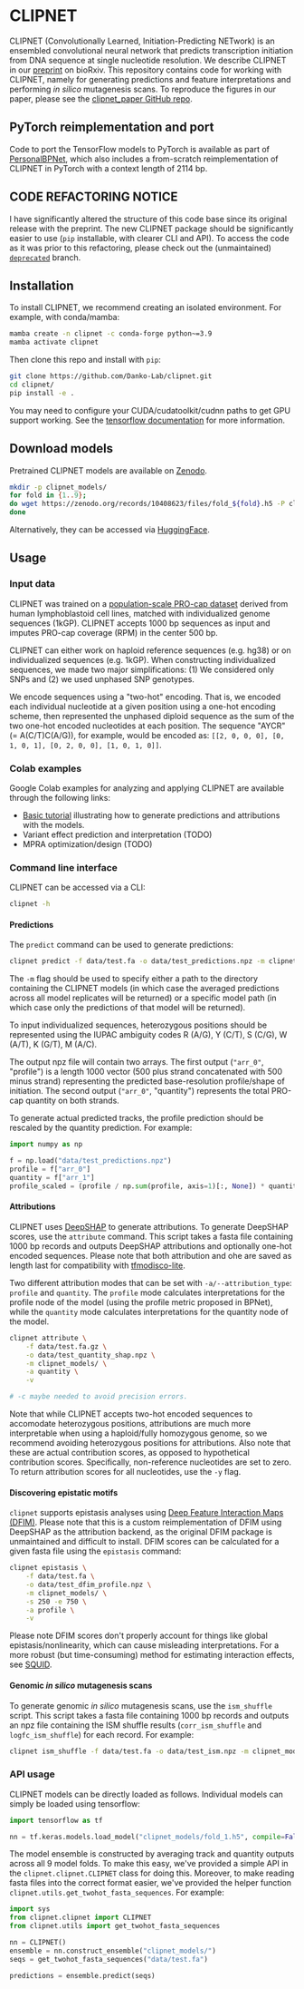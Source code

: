 # CLIPNET

CLIPNET (Convolutionally Learned, Initiation-Predicting NETwork) is an ensembled convolutional neural network that predicts transcription initiation from DNA sequence at single nucleotide resolution. We describe CLIPNET in our [preprint](https://www.biorxiv.org/content/10.1101/2024.03.13.583868) on bioRxiv. This repository contains code for working with CLIPNET, namely for generating predictions and feature interpretations and performing *in silico* mutagenesis scans. To reproduce the figures in our paper, please see the [clipnet_paper GitHub repo](https://github.com/Danko-Lab/clipnet_paper/).

## PyTorch reimplementation and port

Code to port the TensorFlow models to PyTorch is available as part of [PersonalBPNet](https://github.com/adamyhe/PersonalBPNet/), which also includes a from-scratch reimplementation of CLIPNET in PyTorch with a context length of 2114 bp.

## CODE REFACTORING NOTICE

I have significantly altered the structure of this code base since its original release with the preprint. The new CLIPNET package should be significantly easier to use (`pip` installable, with clearer CLI and API). To access the code as it was prior to this refactoring, please check out the (unmaintained) [`deprecated`](https://github.com/Danko-Lab/clipnet/tree/deprecated) branch.

## Installation

To install CLIPNET, we recommend creating an isolated environment. For example, with conda/mamba:

```bash
mamba create -n clipnet -c conda-forge python~=3.9
mamba activate clipnet
```

Then clone this repo and install with `pip`:

```bash
git clone https://github.com/Danko-Lab/clipnet.git
cd clipnet/
pip install -e .
```

You may need to configure your CUDA/cudatoolkit/cudnn paths to get GPU support working. See the [tensorflow documentation](https://www.tensorflow.org/install/gpu) for more information.

## Download models

Pretrained CLIPNET models are available on [Zenodo](https://zenodo.org/doi/10.5281/zenodo.10408622).

```bash
mkdir -p clipnet_models/
for fold in {1..9};
do wget https://zenodo.org/records/10408623/files/fold_${fold}.h5 -P clipnet_models/;
done
```

Alternatively, they can be accessed via [HuggingFace](https://huggingface.co/adamyhe/clipnet).

## Usage

### Input data

CLIPNET was trained on a [population-scale PRO-cap dataset](http://dx.doi.org/10.1038/s41467-020-19829-z) derived from human lymphoblastoid cell lines, matched with individualized genome sequences (1kGP). CLIPNET accepts 1000 bp sequences as input and imputes PRO-cap coverage (RPM) in the center 500 bp.

CLIPNET can either work on haploid reference sequences (e.g. hg38) or on individualized sequences (e.g. 1kGP). When constructing individualized sequences, we made two major simplifications: (1) We considered only SNPs and (2) we used unphased SNP genotypes.

We encode sequences using a "two-hot" encoding. That is, we encoded each individual nucleotide at a given position using a one-hot encoding scheme, then represented the unphased diploid sequence as the sum of the two one-hot encoded nucleotides at each position. The sequence "AYCR" (= A(C/T)C(A/G)), for example, would be encoded as: `[[2, 0, 0, 0], [0, 1, 0, 1], [0, 2, 0, 0], [1, 0, 1, 0]]`.

### Colab examples

Google Colab examples for analyzing and applying CLIPNET are available through the following links:

- [Basic tutorial](https://colab.research.google.com/drive/1ojhoKC5IjHjjxltZdAktSkuNFU0Wvjce?usp=sharing) illustrating how to generate predictions and attributions with the models.
- Variant effect prediction and interpretation (TODO)
- MPRA optimization/design (TODO)

### Command line interface

CLIPNET can be accessed via a CLI:

```bash
clipnet -h
```

#### Predictions

The `predict` command can be used to generate predictions:

```bash
clipnet predict -f data/test.fa -o data/test_predictions.npz -m clipnet_models/ -v
```

The `-m` flag should be used to specify either a path to the directory containing the CLIPNET models (in which case the averaged predictions across all model replicates will be returned) or a specific model path (in which case only the predictions of that model will be returned).

To input individualized sequences, heterozygous positions should be represented using the IUPAC ambiguity codes R (A/G), Y (C/T), S (C/G), W (A/T), K (G/T), M (A/C).

The output npz file will contain two arrays. The first output (`"arr_0"`, "profile") is a length 1000 vector (500 plus strand concatenated with 500 minus strand) representing the predicted base-resolution profile/shape of initiation. The second output (`"arr_0"`, "quantity") represents the total PRO-cap quantity on both strands.

To generate actual predicted tracks, the profile prediction should be rescaled by the quantity prediction. For example:

```python
import numpy as np

f = np.load("data/test_predictions.npz") 
profile = f["arr_0"]
quantity = f["arr_1"]
profile_scaled = (profile / np.sum(profile, axis=1)[:, None]) * quantity
```

#### Attributions

CLIPNET uses [DeepSHAP](https://shap.readthedocs.io/en/latest/generated/shap.DeepExplainer.html) to generate attributions. To generate DeepSHAP scores, use the `attribute` command. This script takes a fasta file containing 1000 bp records and outputs DeepSHAP attributions and optionally one-hot encoded sequences. Please note that both attribution and ohe are saved as length last for compatibility with [tfmodisco-lite](https://github.com/jmschrei/tfmodisco-lite/).

Two different attribution modes that can be set with `-a/--attribution_type`: `profile` and `quantity`. The `profile` mode calculates interpretations for the profile node of the model (using the profile metric proposed in BPNet), while the `quantity` mode calculates interpretations for the quantity node of the model.

```bash
clipnet attribute \
    -f data/test.fa.gz \
    -o data/test_quantity_shap.npz \
    -m clipnet_models/ \
    -a quantity \
    -v

# -c maybe needed to avoid precision errors.
```

Note that while CLIPNET accepts two-hot encoded sequences to accomodate heterozygous positions, attributions are much more interpretable when using a haploid/fully homozygous genome, so we recommend avoiding heterozygous positions for attributions. Also note that these are actual contribution scores, as opposed to hypothetical contribution scores. Specifically, non-reference nucleotides are set to zero. To return attribution scores for all nucleotides, use the `-y` flag.

#### Discovering epistatic motifs

`clipnet` supports epistasis analyses using [Deep Feature Interaction Maps (DFIM)](https://github.com/kundajelab/dfim). Please note that this is a custom reimplementation of DFIM using DeepSHAP as the attribution backend, as the original DFIM package is unmaintained and difficult to install. DFIM scores can be calculated for a given fasta file using the `epistasis` command:

```bash
clipnet epistasis \
    -f data/test.fa \
    -o data/test_dfim_profile.npz \
    -m clipnet_models/ \
    -s 250 -e 750 \
    -a profile \
    -v
```

Please note DFIM scores don't properly account for things like global epistasis/nonlinearity, which can cause misleading interpretations. For a more robust (but time-consuming) method for estimating interaction effects, see [SQUID](https://github.com/evanseitz/squid-nn).

#### Genomic *in silico* mutagenesis scans

To generate genomic *in silico* mutagenesis scans, use the `ism_shuffle` script. This script takes a fasta file containing 1000 bp records and outputs an npz file containing the ISM shuffle results (`corr_ism_shuffle` and `logfc_ism_shuffle`) for each record. For example:

```bash
clipnet ism_shuffle -f data/test.fa -o data/test_ism.npz -m clipnet_models/ -v
```

### API usage

CLIPNET models can be directly loaded as follows. Individual models can simply be loaded using tensorflow:

```python
import tensorflow as tf

nn = tf.keras.models.load_model("clipnet_models/fold_1.h5", compile=False)
```

The model ensemble is constructed by averaging track and quantity outputs across all 9 model folds. To make this easy, we've provided a simple API in the `clipnet.clipnet.CLIPNET` class for doing this. Moreover, to make reading fasta files into the correct format easier, we've provided the helper function `clipnet.utils.get_twohot_fasta_sequences`. For example:

```python
import sys
from clipnet.clipnet import CLIPNET
from clipnet.utils import get_twohot_fasta_sequences

nn = CLIPNET()
ensemble = nn.construct_ensemble("clipnet_models/")
seqs = get_twohot_fasta_sequences("data/test.fa")

predictions = ensemble.predict(seqs)
```
